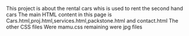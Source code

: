 This project is about the rental cars whis is used to rent the second hand cars
The main HTML content in this page is Cars.html,proj.html,services.html,packstone.html and contact.html
The other CSS files Were mamu.css
remaining were jpg files

